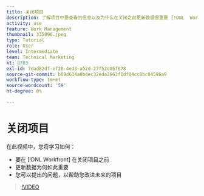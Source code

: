 ```yaml
---
title: 关闭项目
description: 了解项目中要查看的信息以及为什么在关闭之前更新数据很重要 [!DNL  Workfront].
activity: use
feature: Work Management
thumbnail: 335096.jpeg
type: Tutorial
role: User
level: Intermediate
team: Technical Marketing
kt: 8783
exl-id: 7dad82df-ef20-4ed3-a52d-27f52d05f678
source-git-commit: b09d634a8b4ec32eda2663f1df04cc8bc04596a9
workflow-type: tm+mt
source-wordcount: '59'
ht-degree: 0%

---
```


# 关闭项目

在此视频中，您将学习如何：

* 要在 [!DNL Workfront] 在关闭项目之前
* 更新数据为何如此重要
* 您可以提出的问题，以帮助您改进未来的项目

>[!VIDEO](https://video.tv.adobe.com/v/335096/?quality=12)

<!---
learn more urls:
Update task status
Issue statuses
--->
